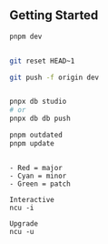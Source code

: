 ```bash



```

## Getting Started

```bash
pnpm dev

```

```bash

git reset HEAD~1

git push -f origin dev


```

```bash

pnpx db studio
# or
pnpx db db push


```

```bash
pnpm outdated
pnpm update

```

```bask

- Red = major
- Cyan = minor
- Green = patch

Interactive
ncu -i

Upgrade
ncu -u

```
